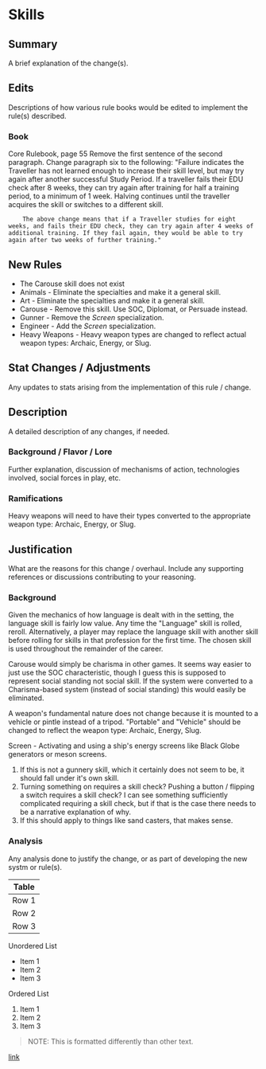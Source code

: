 # Skills

## Summary

A brief explanation of the change(s).

## Edits

Descriptions of how various rule books would be edited to implement the rule(s) described.

### Book

Core Rulebook, page 55
	Remove the first sentence of the second paragraph.
	Change paragraph six to the following:
		"Failure indicates the Traveller has not learned enough to increase their skill level, but may try again after another successful Study Period. If a traveller fails their EDU check after 8 weeks, they can try again after training for half a training period, to a minimum of 1 week. Halving continues until the traveller acquires the skill or switches to a different skill.
		
		The above change means that if a Traveller studies for eight weeks, and fails their EDU check, they can try again after 4 weeks of additional training. If they fail again, they would be able to try again after two weeks of further training."

## New Rules

- The Carouse skill does not exist
- Animals - Eliminate the specialties and make it a general skill.
- Art - Eliminate the specialties and make it a general skill.
- Carouse - Remove this skill. Use SOC, Diplomat, or Persuade instead.
- Gunner - Remove the *Screen* specialization.
- Engineer - Add the *Screen* specialization.
- Heavy Weapons - Heavy weapon types are changed to reflect actual weapon types: Archaic, Energy, or Slug.

## Stat Changes / Adjustments

Any updates to stats arising from the implementation of this rule / change.

## Description

A detailed description of any changes, if needed.

### Background / Flavor / Lore

Further explanation, discussion of mechanisms of action, technologies involved, social forces in play, etc.

### Ramifications

Heavy weapons will need to have their types converted to the appropriate weapon type: Archaic, Energy, or Slug.

## Justification

What are the reasons for this change / overhaul. Include any supporting references or discussions contributing to your reasoning.

### Background

Given the mechanics of how language is dealt with in the setting, the language skill is fairly low value. Any time the "Language" skill is rolled, reroll. Alternatively, a player may replace the language skill with another skill before rolling for skills in that profession for the first time. The chosen skill is used throughout the remainder of the career.

Carouse would simply be charisma in other games. It seems way easier to just use the SOC characteristic, though I guess this is supposed to represent social standing not social skill. If the system were converted to a Charisma-based system (instead of social standing) this would easily be eliminated.

A weapon's fundamental nature does not change because it is mounted to a vehicle or pintle instead of a tripod. "Portable" and "Vehicle" should be changed to reflect the weapon type: Archaic, Energy, Slug.

Screen - Activating and using a ship's energy screens like Black Globe generators or meson screens.
1. If this is not a gunnery skill, which it certainly does not seem to be, it should fall under it's own skill.
2. Turning something on requires a skill check? Pushing a button / flipping a switch requires a skill check? I can see something sufficiently complicated requiring a skill check, but if that is the case there needs to be a narrative explanation of why.
3. If this should apply to things like sand casters, that makes sense.

### Analysis

Any analysis done to justify the change, or as part of developing the new systm or rule(s).

| Table           |
| --------        |
| Row 1           |
| Row 2           |
| Row 3           |

Unordered List

- Item 1
- Item 2
- Item 3

Ordered List

1. Item 1
2. Item 2
3. Item 3

> NOTE: This is formatted differently than other text.

[link](https://github.com/)